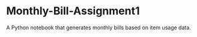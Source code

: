 # Monthly-Bill-Assignment1
A Python notebook that generates monthly bills based on item usage data.
